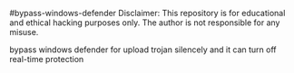 #bypass-windows-defender
Disclaimer: This repository is for educational and ethical hacking purposes only. The author is not responsible for any misuse.

bypass windows defender for upload trojan silencely and it can turn off real-time protection
